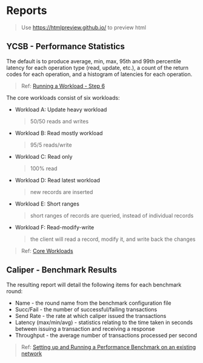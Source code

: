 # Reports

> Use https://htmlpreview.github.io/ to preview html

## YCSB - Performance Statistics
The default is to produce average, min, max, 95th and 99th percentile latency for each operation type (read, update, etc.), a count of the return codes for each operation, and a histogram of latencies for each operation.

> Ref: [Running a Workload - Step 6](https://github.com/brianfrankcooper/YCSB/wiki/Running-a-Workload)

The core workloads consist of six workloads:

- Workload A: Update heavy workload
    > 50/50 reads and writes
- Workload B: Read mostly workload
    > 95/5 reads/write
- Workload C: Read only
    > 100% read
- Workload D: Read latest workload
    > new records are inserted
- Workload E: Short ranges
    > short ranges of records are queried, instead of individual records
- Workload F: Read-modify-write
    > the client will read a record, modify it, and write back the changes

> Ref: [Core Workloads](https://github.com/brianfrankcooper/YCSB/wiki/Core-Workloads)

## Caliper - Benchmark Results
The resulting report will detail the following items for each benchmark round:

- Name - the round name from the benchmark configuration file
- Succ/Fail - the number of successful/failing transactions
- Send Rate - the rate at which caliper issued the transactions
- Latency (max/min/avg) - statistics relating to the time taken in seconds between issuing a transaction and receiving a response
- Throughput - the average number of transactions processed per second

> Ref: [Setting up and Running a Performance Benchmark on an existing network](https://hyperledger.github.io/caliper/vNext/fabric-tutorial/tutorials-fabric-existing/#step-5---run-the-caliper-benchmark)